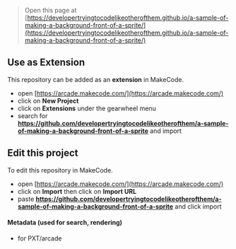  


> Open this page at [https://developertryingtocodelikeotherofthem.github.io/a-sample-of-making-a-background-front-of-a-sprite/](https://developertryingtocodelikeotherofthem.github.io/a-sample-of-making-a-background-front-of-a-sprite/)

## Use as Extension

This repository can be added as an **extension** in MakeCode.

* open [https://arcade.makecode.com/](https://arcade.makecode.com/)
* click on **New Project**
* click on **Extensions** under the gearwheel menu
* search for **https://github.com/developertryingtocodelikeotherofthem/a-sample-of-making-a-background-front-of-a-sprite** and import

## Edit this project

To edit this repository in MakeCode.

* open [https://arcade.makecode.com/](https://arcade.makecode.com/)
* click on **Import** then click on **Import URL**
* paste **https://github.com/developertryingtocodelikeotherofthem/a-sample-of-making-a-background-front-of-a-sprite** and click import

#### Metadata (used for search, rendering)

* for PXT/arcade
<script src="https://makecode.com/gh-pages-embed.js"></script><script>makeCodeRender("{{ site.makecode.home_url }}", "{{ site.github.owner_name }}/{{ site.github.repository_name }}");</script>
